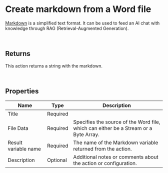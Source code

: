 # Create markdown from a Word file

[Markdown](https://en.wikipedia.org/wiki/Markdown) is a simplified text format. 
It can be used to feed an AI chat with knowledge through RAG (Retrieval-Augmented Generation).


<br/>

## Returns

This action returns a string with the markdown.

<br/>

## Properties

| Name                 | Type     | Description                                                                                                   |
| -------------------- | -------- | ------------------------------------------------------------------------------------------------------------- |
| Title                | Required |                                                                                                               |
| File Data            | Required | Specifies the source of the Word file, which can either be a Stream or a Byte Array.                          |
| Result variable name | Required | The name of the Markdown variable returned from the action. |
| Description          | Optional | Additional notes or comments about the action or configuration. |

<br/>
